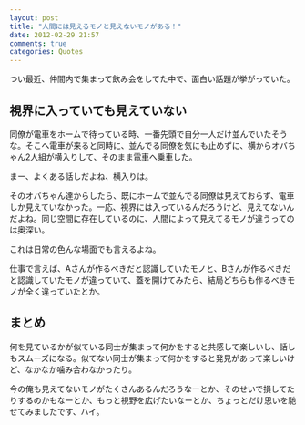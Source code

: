 ```yaml
---
layout: post
title: "人間には見えるモノと見えないモノがある！"
date: 2012-02-29 21:57
comments: true
categories: Quotes
---
```


つい最近、仲間内で集まって飲み会をしてた中で、面白い話題が挙がっていた。

## 視界に入っていても見えていない

同僚が電車をホームで待っている時、一番先頭で自分一人だけ並んでいたそうな。そこへ電車が来ると同時に、並んでる同僚を気にも止めずに、横からオバちゃん2人組が横入りして、そのまま電車へ乗車した。

まー、よくある話しだよね、横入りは。

<!-- more -->

そのオバちゃん達からしたら、既にホームで並んでる同僚は見えておらず、電車しか見えていなかった。一応、視界には入っているんだろうけど、見えてないんだよね。同じ空間に存在しているのに、人間によって見えてるモノが違うってのは奥深い。

これは日常の色んな場面でも言えるよね。

仕事で言えば、Aさんが作るべきだと認識していたモノと、Bさんが作るべきだと認識していたモノが違っていて、蓋を開けてみたら、結局どちらも作るべきモノが全く違っていたとか。

## まとめ

何を見ているかが似ている同士が集まって何かをすると共感して楽しいし、話しもスムーズになる。似てない同士が集まって何かをすると発見があって楽しいけど、なかなか噛み合わなかったり。

今の俺も見えてないモノがたくさんあるんだろうなーとか、そのせいで損してたりするのかもなーとか、もっと視野を広げたいなーとか、ちょっとだけ思いを馳せてみましたです、ハイ。
